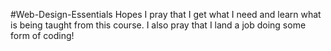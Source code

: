 #Web-Design-Essentials Hopes
I pray that I get what I need and learn what is being taught from this course. I also pray that I land a job doing some form of coding!
